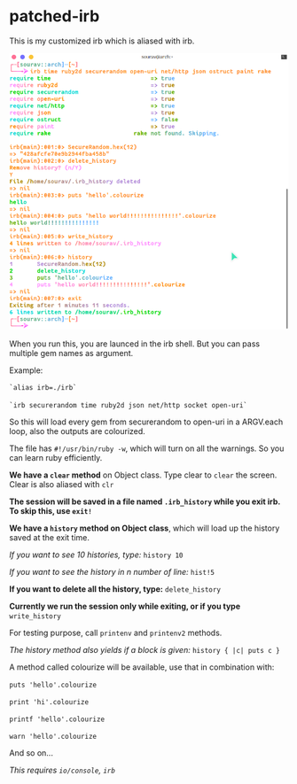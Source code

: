 # patched-irb
This is my customized irb which is aliased with irb.

![alt text](https://raw.githubusercontent.com/Souravgoswami/patched-irb/master/screenshot/a.png)

When you run this, you are launced in the irb shell. But you can pass multiple gem names as argument.

Example:

    `alias irb=./irb`

    `irb securerandom time ruby2d json net/http socket open-uri`
    
    
So this will load every gem from securerandom to open-uri in a ARGV.each loop, also the outputs are colourized.

The file has `#!/usr/bin/ruby -w`, which will turn on all the warnings. So you can learn ruby efficiently.

**We have a `clear` method** on Object class. Type clear to `clear` the screen. Clear is also aliased with `clr`

**The session will be saved in a file named `.irb_history` while you exit irb. To skip this, use `exit!`**

**We have a `history` method on Object class**, which will load up the history saved at the exit time.

 *If you want to see 10 histories, type:*
      `history 10`

 *If you want to see the history in n number of line:*
      `hist!5`

 **If you want to delete all the history, type:**
      `delete_history`

**Currently we run the session only while exiting, or if you type** `write_history`

For testing purpose, call `printenv` and `printenv2` methods.

*The history method also yields if a block is given:*
    `history { |c| puts c }`
    
A method called colourize will be available, use that in combination with:

  `puts 'hello'.colourize`
  
  `print 'hi'.colourize`
  
  `printf 'hello'.colourize`
  
  `warn 'hello'.colourize`
  
And so on...

*This requires `io/console`, `irb`*
